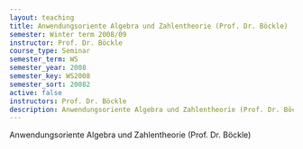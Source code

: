 ```yaml
---
layout: teaching
title: Anwendungsoriente Algebra und Zahlentheorie (Prof. Dr. Böckle)
semester: Winter term 2008/09
instructor: Prof. Dr. Böckle
course_type: Seminar
semester_term: WS
semester_year: 2008
semester_key: WS2008
semester_sort: 20082
active: false
instructors: Prof. Dr. Böckle
description: Anwendungsoriente Algebra und Zahlentheorie (Prof. Dr. Böckle)
---
```


Anwendungsoriente Algebra und Zahlentheorie (Prof. Dr. Böckle)

